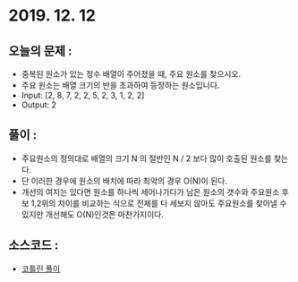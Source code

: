 # 2019. 12. 12

## 오늘의 문제 : 

- 중복된 원소가 있는 정수 배열이 주어졌을 때, 주요 원소를 찾으시오.
- 주요 원소는 배열 크기의 반을 초과하여 등장하는 원소입니다.
- Input: [2, 8, 7, 2, 2, 5, 2, 3, 1, 2, 2]
- Output: 2

## 풀이 : 

- 주요원소의 정의대로 배열의 크기 N 의 절반인 N / 2 보다 많이 호출된 원소를 찾는다.
- 단 이러한 경우에 원소의 배치에 따라 최악의 경우 O(N)이 된다.
- 개선의 여지는 있다면 원소를 하나씩 세어나가다가 남은 원소의 갯수와 
  주요원소 후보 1,2위의 차이를 비교하는 식으로 전체를 다 세보지 않아도 
  주요원소를 찾아낼 수 있지만 개선해도 O(N)인것은 마찬가지이다. 

## 소스코드 : 

- [코틀린 풀이](../../src/main/java/dev/haenara/mailprogramming/solution/y2019/dec/Solution191222.kt)